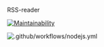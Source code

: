 RSS-reader

[![Maintainability](https://api.codeclimate.com/v1/badges/4b1c8f976557e9ed06d6/maintainability)](https://codeclimate.com/github/MityaDementiy/frontend-project-lvl3/maintainability)

![.github/workflows/nodejs.yml](https://github.com/MityaDementiy/frontend-project-lvl3/workflows/.github/workflows/nodejs.yml/badge.svg)